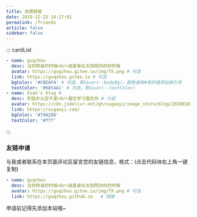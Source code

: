 ```yaml
---
title: 友情链接
date: 2019-12-25 14:27:01
permalink: /friends
article: false
sidebar: false
---
```


<!-- 
普通卡片列表容器，可用于友情链接、项目推荐、古诗词展示等。
cardList 后面可跟随一个数字表示每行最多显示多少个，选值范围1~4，默认3。在小屏时会根据屏幕宽度减少每行显示数量。
-->
::: cardList
```yaml
- name: guqzhou
  desc: 当你转身的时候<br>就是身后太阳照向你的时候
  avatar: https://guqzhou.gitee.io/img/TX.png # 可选
  link: https://guqzhou.gitee.io # 可选
  bgColor: '#CBEAFA' # 可选，默认var(--bodyBg)。颜色值有#号时请添加单引号
  textColor: '#6854A1' # 可选，默认var(--textColor)
- name: Evan's blog # 
  desc: 积跬步以至千里<br>喜欢学习喜欢你 # 介绍
  avatar: https://cdn.jsdelivr.net/gh/xugaoyi/image_store/blog/20200103123203.jpg # 头像
  link: https://xugaoyi.com/
  bgColor: '#79A2D6'
  textColor: '#fff'
```
:::

<!--[![Anurag's github stats](https://github-readme-stats.vercel.app/api?username=miluluyo)](https://github.com/anuraghazra/github-readme-stats)

![Anurag's github stats](https://github-readme-stats.vercel.app/api?username=miluluyo&show_icons=true)

![Anurag's github stats](https://github-readme-stats.vercel.app/api?username=miluluyo&hide=["contribs","prs"])
-->


### 友链申请

与我或者联系在本页面评论区留言您的友链信息，格式：(点击代码块右上角一键复制)
<!-- [ 联系 ](/about/#联系) -->

```yaml
- name: guqzhou
  desc: 当你转身的时候<br>就是身后太阳照向你的时候
  avatar: https://guqzhou.gitee.io/img/TX.png # 可选
  link: https://guqzhou.github.io   # 链接
```

申请前记得先添加本站哦~ 
